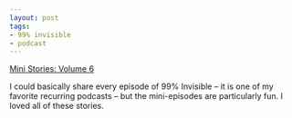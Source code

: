 ```yaml
---
layout: post
tags:
- 99% invisible
- podcast
---
```

[Mini Stories: Volume 6](https://99percentinvisible.org/episode/mini-stories-volume-6/)  

I could basically share every episode of 99% Invisible – it is one of my favorite recurring podcasts – but the mini-episodes are particularly fun. I loved all of these stories.
